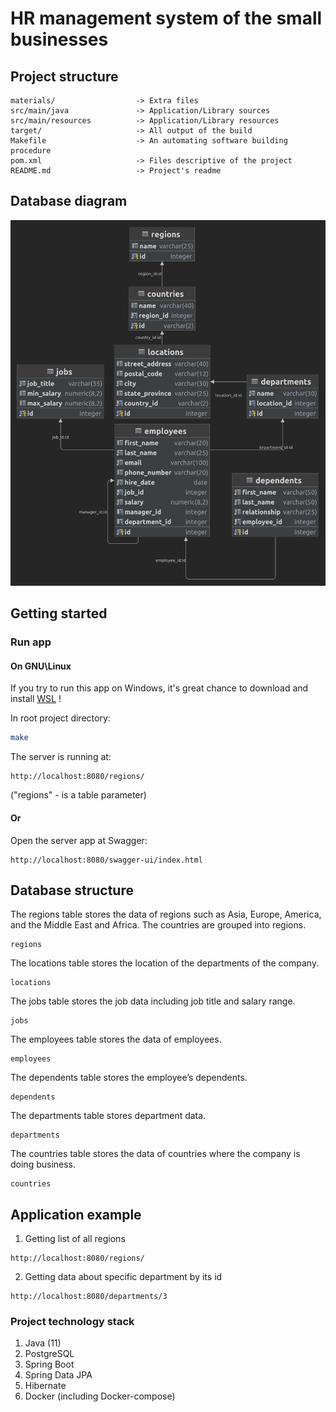 # HR management system of the small businesses

## Project structure

```
materials/                  -> Extra files
src/main/java               -> Application/Library sources
src/main/resources          -> Application/Library resources
target/                     -> All output of the build
Makefile                    -> An automating software building procedure
pom.xml                     -> Files descriptive of the project
README.md                   -> Project's readme
```

## Database diagram

<img src="./materials/hr_db_diagram.png">

## Getting started

### Run app

#### On GNU\Linux
If you try to run this app on Windows, it's great chance to download and install <a href="https://en.wikipedia.org/wiki/Windows_Subsystem_for_Linux">WSL</a> !

In root project directory:
```bash
make
```
The server is running at:
```
http://localhost:8080/regions/
```
("regions" - is a table parameter)
#### Or

Open the server app at Swagger:
```
http://localhost:8080/swagger-ui/index.html
```

## Database structure
The regions table stores the data of regions such as Asia, Europe, America, and the Middle East and Africa. The countries are grouped into regions.
```
regions
```
The locations table stores the location of the departments of the company.
```
locations
```
The jobs table stores the job data including job title and salary range.
```
jobs
```
The employees table stores the data of employees.
```
employees
```
The dependents table stores the employee’s dependents.
```
dependents
```
The departments table stores department data.
```
departments
```
The countries table stores the data of countries where the company is doing business.
```
countries
```

## Application example

1. Getting list of all regions
```
http://localhost:8080/regions/
```
2. Getting data about specific department by its id
```
http://localhost:8080/departments/3
```

### Project technology stack
1. Java (11)
2. PostgreSQL
3. Spring Boot
4. Spring Data JPA
5. Hibernate
6. Docker (including Docker-compose)

